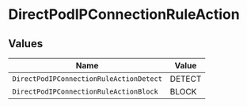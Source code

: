# DirectPodIPConnectionRuleAction


## Values

| Name                                    | Value                                   |
| --------------------------------------- | --------------------------------------- |
| `DirectPodIPConnectionRuleActionDetect` | DETECT                                  |
| `DirectPodIPConnectionRuleActionBlock`  | BLOCK                                   |